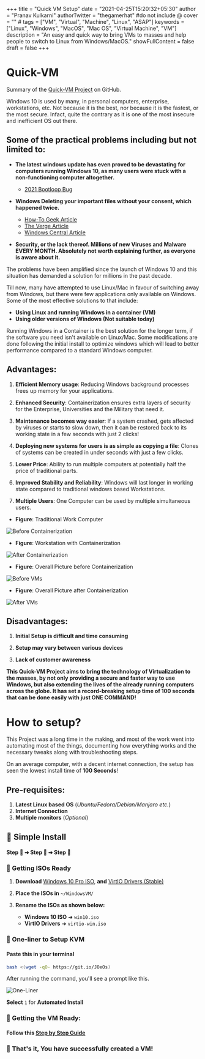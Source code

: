+++
title = "Quick VM Setup"
date = "2021-04-25T15:20:32+05:30"
author = "Pranav Kulkarni"
authorTwitter = "thegamerhat" #do not include @
cover = "" #
tags = ["VM", "Virtual", "Machine", "Linux", "ASAP"]
keywords = ["Linux", "Windows", "MacOS", "Mac OS", "Virtual Machine", "VM"]
description = "An easy and quick way to bring VMs to masses and help people to switch to Linux from Windows/MacOS."
showFullContent = false
draft = false
+++


# Quick-VM

Summary of the [Quick-VM Project](https://github.com/thegamerhat/quick-vm) on GitHub.

Windows 10 is used by many, in personal computers, enterprise, workstations, etc. Not because it is the best, nor because it is the fastest, or the most secure. Infact, quite the contrary as it is one of the most insecure and inefficient OS out there.

## **Some of the practical problems including but not limited to:**

- **The latest windows update has even proved to be devastating for computers running Windows 10, as many users were stuck with a non-functioning computer altogether.**
    - [2021 Bootloop Bug](https://www.windowslatest.com/2021/04/21/april-2021-patch-is-now-causing-trouble-for-more-windows-10-users/)

- **Windows Deleting your important files without your consent, which happened twice.**
    - [How-To Geek Article](https://www.howtogeek.com/658194/windows-10s-new-update-is-deleting-peoples-files-again)
    - [The Verge Article](https://www.theverge.com/2018/10/6/17944966/microsoft-windows-10-october-2018-update-documents-deleted-issues-windows-update-paused)
    - [Windows Central Article](https://www.windowscentral.com/windows-10-october-2018-update-seems-be-deleting-users-data)

- **Security, or the lack thereof. **Millions of new Viruses and Malware EVERY MONTH**. Absolutely not worth explaining further, as everyone is aware about it.**

The problems have been amplified since the launch of Windows 10 and this situation has demanded a solution for millions in the past decade.

Till now, many have attempted to use Linux/Mac in favour of switching away from Windows, but there were few applications only available on Windows. 
Some of the most effective solutions to that include:

  - **Using Linux and running Windows in a container (VM)**
  - **Using older versions of Windows (Not suitable today)**

Running Windows in a Container is the best solution for the longer term, if the software you need isn't available on Linux/Mac. Some modifications are done following the initial install to optimize windows which will lead to better performance compared to a standard Windows computer.

## Advantages:

  1. **Efficient Memory usage**: Reducing Windows background processes frees up memory for your applications.

  2. **Enhanced Security**: Containerization ensures extra layers of security for the Enterprise, Universities and the Military that need it.

  3. **Maintenance becomes way easier**: If a system crashed, gets affected by viruses or starts to slow down, then it can be restored back to its working state in a few seconds with just 2 clicks!

  4. **Deploying new systems for users is as simple as copying a file**: Clones of systems can be created in under seconds with just a few clicks.

  5. **Lower Price**: Ability to run multiple computers at potentially half the price of traditional parts.

  6. **Improved Stability and Reliability**: Windows will last longer in working state compared to traditional windows based Workstations.

  7. **Multiple Users**: One Computer can be used by multiple simultaneous users.
  
- **Figure**: Traditional Work Computer

![Before Containerization](https://raw.githubusercontent.com/thegamerhat/cybrdise-blog-hugo/master/content/posts/images/quickvm1.png)

- **Figure**: Workstation with Containerization

![After Containerization](https://raw.githubusercontent.com/thegamerhat/cybrdise-blog-hugo/master/content/posts/images/quickvm2.png)

- **Figure**: Overall Picture before Containerization

![Before VMs](https://raw.githubusercontent.com/thegamerhat/cybrdise-blog-hugo/master/content/posts/images/quickvm3.png)

- **Figure**: Overall Picture after Containerization

![After VMs](https://raw.githubusercontent.com/thegamerhat/cybrdise-blog-hugo/master/content/posts/images/quickvm4.png)

## Disadvantages:

  1. **Initial Setup is difficult and time consuming**

  2. **Setup may vary between various devices** 

  3. **Lack of customer awareness**

**This Quick-VM Project aims to bring the technology of Virtualization to the masses, by not only providing a secure and faster way to use Windows, but also extending the lives of the already running computers across the globe. It has set a record-breaking setup time of 100 seconds that can be done easily with just ONE COMMAND!**

# How to setup?

This Project was a long time in the making, and most of the work went into automating most of the things, documenting how everything works and the necessary tweaks along with troubleshooting steps.

On an average computer, with a decent internet connection, the setup has seen the lowest install time of **100 Seconds**!

## Pre-requisites:

1. **Latest Linux based OS** (_Ubuntu/Fedora/Debian/Manjaro etc._)
2. **Internet Connection**
3. **Multiple monitors** (_Optional_)

## 🏅 Simple Install
#### Step 🥇 ➜ Step 🥈 ➜ Step 🥉

### 🥇 Getting ISOs Ready

1. **Download** [Windows 10 Pro ISO](https://www.microsoft.com/en-us/software-download/windows10ISO), **and** [VirtIO Drivers (Stable)](https://fedorapeople.org/groups/virt/virtio-win/direct-downloads/stable-virtio/virtio-win.iso)

2. **Place the ISOs in** `~/WindowsVM/`

3. **Rename the ISOs as shown below:**
    - **Windows 10 ISO** ➜ `win10.iso`
    - **VirtIO Drivers** ➜ `virtio-win.iso`


### 🥈 One-liner to Setup KVM

#### Paste this in your terminal

```bash
bash <(wget -qO- https://git.io/JOeOs)
 ```
 
After running the command, you'll see a prompt like this. 

![One-Liner](https://raw.githubusercontent.com/thegamerhat/cybrdise-blog-hugo/master/content/posts/images/oneliner.png)

**Select** `1` for **Automated Install**

### 🥉 Getting the VM Ready:

#### Follow this [Step by Step Guide](https://github.com/thegamerhat/quick-vm/blob/main/docs/installing-windows-vm.md)

### 🎉 That's it, You have successfully created a VM!
